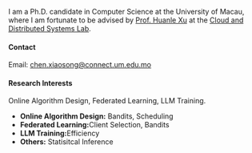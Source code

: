 


I am a Ph.D. candidate in Computer Science at the University of Macau, where I am fortunate to be advised by [Prof. Huanle Xu](https://www.fst.um.edu.mo/people/huanlexu/) at the [Cloud and Distributed Systems Lab](https://cds-macau.github.io).


#### Contact

Email: chen.xiaosong@connect.um.edu.mo

#### Research Interests
Online Algorithm Design, Federated Learning, LLM Training.
<ul>
  <li><strong>Online Algorithm Design:</strong> Bandits, Scheduling</li>
  <li><strong>Federated Learning:</strong>Client Selection, Bandits</li>
  <li><strong>LLM Training:</strong>Efficiency</li>
  <li><strong>Others:</strong> Statisitcal Inference</li>
</ul>
